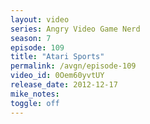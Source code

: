```yaml
---
layout: video
series: Angry Video Game Nerd
season: 7
episode: 109
title: "Atari Sports"
permalink: /avgn/episode-109
video_id: 0Oem60yvtUY
release_date: 2012-12-17
mike_notes:
toggle: off
---
```

